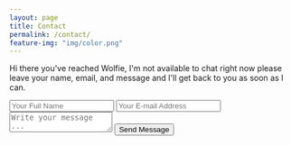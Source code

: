 ```yaml
---
layout: page
title: Contact
permalink: /contact/
feature-img: "img/color.png"
---
```


Hi there you've reached Wolfie, I'm not available to chat right now please leave your name, email, and message and I'll get back to you as soon as I can.
<form action="https://getsimpleform.com/messages?form_api_token=cb2d665ccf6a2ebd40880fabe43f95a3" method="post">
  <!-- the redirect_to is optional, the form will redirect to the referrer on submission -->
  <input type='hidden' name='redirect_to' value=' http://wolfgangtruong.site/thank-you/' />
  <input type='text' name='name' placeholder='Your Full Name' />
  <input type='email' name='email' placeholder='Your E-mail Address' />
  <textarea name='message' placeholder='Write your message ...'></textarea>
  <input type='submit' value='Send Message' />
</form>
